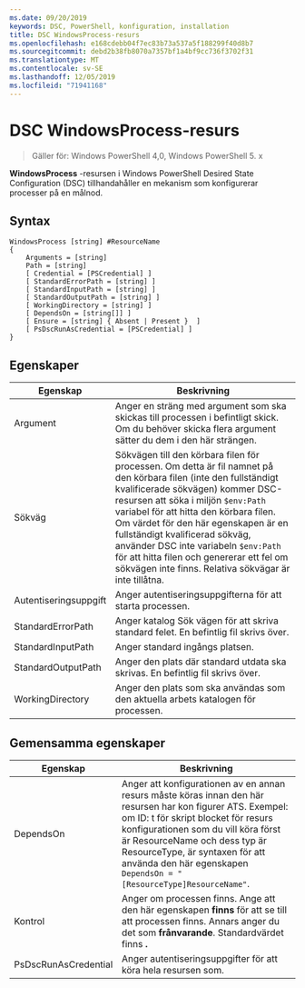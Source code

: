 ```yaml
---
ms.date: 09/20/2019
keywords: DSC, PowerShell, konfiguration, installation
title: DSC WindowsProcess-resurs
ms.openlocfilehash: e168cdebb04f7ec83b73a537a5f188299f40d8b7
ms.sourcegitcommit: debd2b38fb8070a7357bf1a4bf9cc736f3702f31
ms.translationtype: MT
ms.contentlocale: sv-SE
ms.lasthandoff: 12/05/2019
ms.locfileid: "71941168"
---
```

# <a name="dsc-windowsprocess-resource"></a>DSC WindowsProcess-resurs

> Gäller för: Windows PowerShell 4,0, Windows PowerShell 5. x

**WindowsProcess** -resursen i Windows PowerShell Desired State Configuration (DSC) tillhandahåller en mekanism som konfigurerar processer på en målnod.

## <a name="syntax"></a>Syntax

```Syntax
WindowsProcess [string] #ResourceName
{
    Arguments = [string]
    Path = [string]
    [ Credential = [PSCredential] ]
    [ StandardErrorPath = [string] ]
    [ StandardInputPath = [string] ]
    [ StandardOutputPath = [string] ]
    [ WorkingDirectory = [string] ]
    [ DependsOn = [string[]] ]
    [ Ensure = [string] { Absent | Present }  ]
    [ PsDscRunAsCredential = [PSCredential] ]
}
```

## <a name="properties"></a>Egenskaper

|Egenskap |Beskrivning |
|---|---|
|Argument |Anger en sträng med argument som ska skickas till processen i befintligt skick. Om du behöver skicka flera argument sätter du dem i den här strängen. |
|Sökväg |Sökvägen till den körbara filen för processen. Om detta är fil namnet på den körbara filen (inte den fullständigt kvalificerade sökvägen) kommer DSC-resursen att söka i miljön `$env:Path` variabel för att hitta den körbara filen. Om värdet för den här egenskapen är en fullständigt kvalificerad sökväg, använder DSC inte variabeln `$env:Path` för att hitta filen och genererar ett fel om sökvägen inte finns. Relativa sökvägar är inte tillåtna. |
|Autentiseringsuppgift |Anger autentiseringsuppgifterna för att starta processen. |
|StandardErrorPath |Anger katalog Sök vägen för att skriva standard felet. En befintlig fil skrivs över. |
|StandardInputPath |Anger standard ingångs platsen. |
|StandardOutputPath |Anger den plats där standard utdata ska skrivas. En befintlig fil skrivs över. |
|WorkingDirectory |Anger den plats som ska användas som den aktuella arbets katalogen för processen. |

## <a name="common-properties"></a>Gemensamma egenskaper

|Egenskap |Beskrivning |
|---|---|
|DependsOn |Anger att konfigurationen av en annan resurs måste köras innan den här resursen har kon figurer ATS. Exempel: om ID: t för skript blocket för resurs konfigurationen som du vill köra först är ResourceName och dess typ är ResourceType, är syntaxen för att använda den här egenskapen `DependsOn = "[ResourceType]ResourceName"`. |
|Kontrol |Anger om processen finns. Ange att den här egenskapen **finns** för att se till att processen finns. Annars anger du det som **frånvarande**. Standardvärdet finns **.** |
|PsDscRunAsCredential |Anger autentiseringsuppgifter för att köra hela resursen som. |